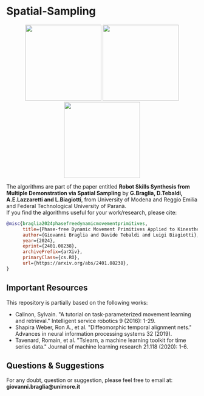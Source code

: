 # Spatial-Sampling


<p align="center">
  <img src="https://github.com/user-attachments/assets/b4627ec6-be7a-4cf0-8958-7bca90fa15e5" width="200" />
  <img src="https://github.com/user-attachments/assets/513485bf-0f8c-42db-bd8b-fedadf7f5ff8" width="200" />
  <img src="https://github.com/user-attachments/assets/389f8f20-aabe-4c82-baed-3ecbb25f09a9" width="200" />
</p>


The algorithms are part of the paper entitled **Robot Skills Synthesis from Multiple Demonstration via Spatial Sampling** by __G.Braglia, D.Tebaldi, A.E.Lazzaretti and L.Biagiotti__, from University of Modena and Reggio Emilia and Federal Technological University of Paranà. <br>
If you find the algorithms useful for your work/research, please cite:
```bibtex
@misc{braglia2024phasefreedynamicmovementprimitives,
      title={Phase-free Dynamic Movement Primitives Applied to Kinesthetic Guidance in Robotic Co-manipulation Tasks}, 
      author={Giovanni Braglia and Davide Tebaldi and Luigi Biagiotti},
      year={2024},
      eprint={2401.08238},
      archivePrefix={arXiv},
      primaryClass={cs.RO},
      url={https://arxiv.org/abs/2401.08238}, 
}
```

## Important Resources

This repository is partially based on the following works:

- Calinon, Sylvain. "A tutorial on task-parameterized movement learning and retrieval." Intelligent service robotics 9 (2016): 1-29.
- Shapira Weber, Ron A., et al. "Diffeomorphic temporal alignment nets." Advances in neural information processing systems 32 (2019).
- Tavenard, Romain, et al. "Tslearn, a machine learning toolkit for time series data." Journal of machine learning research 21.118 (2020): 1-6.


## Questions & Suggestions
For any doubt, question or suggestion, please feel free to email at:
__giovanni.braglia@unimore.it__
